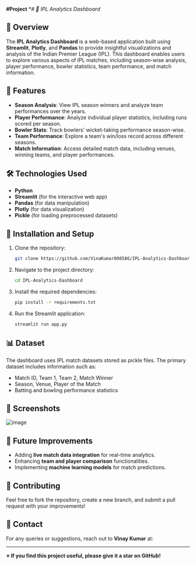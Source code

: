 **#Project**
**# 🏏 IPL Analytics Dashboard*

## 📌 Overview
The **IPL Analytics Dashboard** is a web-based application built using **Streamlit**, **Plotly**, and **Pandas** to provide insightful visualizations and analysis of the Indian Premier League (IPL). This dashboard enables users to explore various aspects of IPL matches, including season-wise analysis, player performance, bowler statistics, team performance, and match information.

## 🚀 Features
- **Season Analysis**: View IPL season winners and analyze team performances over the years.
- **Player Performance**: Analyze individual player statistics, including runs scored per season.
- **Bowler Stats**: Track bowlers' wicket-taking performance season-wise.
- **Team Performance**: Explore a team's win/loss record across different seasons.
- **Match Information**: Access detailed match data, including venues, winning teams, and player performances.

## 🛠️ Technologies Used
- **Python**
- **Streamlit** (for the interactive web app)
- **Pandas** (for data manipulation)
- **Plotly** (for data visualization)
- **Pickle** (for loading preprocessed datasets)

## 📂 Installation and Setup
1. Clone the repository:
   ```bash
   git clone https://github.com/VinaKumar000586/IPL-Analytics-Dashboard.git
   ```
2. Navigate to the project directory:
   ```bash
   cd IPL-Analytics-Dashboard
   ```
3. Install the required dependencies:
   ```bash
   pip install -r requirements.txt
   ```
4. Run the Streamlit application:
   ```bash
   streamlit run app.py
   ```

## 📊 Dataset
The dashboard uses IPL match datasets stored as pickle files. The primary dataset includes information such as:
- Match ID, Team 1, Team 2, Match Winner
- Season, Venue, Player of the Match
- Batting and bowling performance statistics

## 📸 Screenshots
![image](https://github.com/user-attachments/assets/e62a437b-bb8f-4dcd-ac84-06a77c3fa29d)


## 📌 Future Improvements
- Adding **live match data integration** for real-time analytics.
- Enhancing **team and player comparison** functionalities.
- Implementing **machine learning models** for match predictions.

## 🤝 Contributing
Feel free to fork the repository, create a new branch, and submit a pull request with your improvements!

## 📧 Contact
For any queries or suggestions, reach out to **Vinay Kumar** at:

---
**⭐ If you find this project useful, please give it a star on GitHub!**

